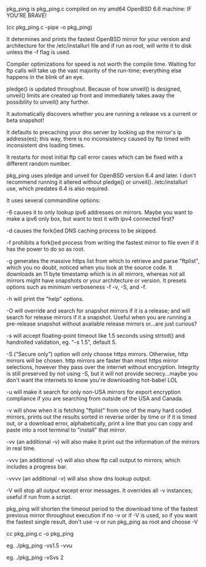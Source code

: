 pkg_ping is pkg_ping.c compiled on my amd64 OpenBSD 6.6 machine: IF YOU'RE BRAVE!

(cc pkg_ping.c -pipe -o pkg_ping)

It determines and prints the fastest OpenBSD mirror for your version and architecture for the /etc/installurl file and if run 
as root, will write it to disk unless the -f flag is used.

Compiler optimizations for speed is not worth the compile time. Waiting for ftp calls will take up the vast majority of the
run-time; everything else happens in the blink of an eye.

pledge() is updated throughout. Because of how unveil() is designed, unveil() limits are created up front and
immediately takes away the possibility to unveil() any further.

It automatically discovers whether you are running a release vs a current or beta snapshot!

It defaults to precaching your dns server by looking up the mirror's ip address(es);
this way, there is no inconsistency caused by ftp timed with inconsistent dns loading times.

It restarts for most initial ftp call error cases which can be fixed with a different random number.

pkg_ping uses pledge and unveil for OpenBSD version 6.4 and later.
I don't recommend running it altered without pledge() or unveil(). /etc/installurl use, which predates 6.4 is also required.

It uses several commandline options:

-6 causes it to only lookup ipv6 addresses on mirrors.
   Maybe you want to make a ipv6 only box, but want to test it with ipv4 connected first?

-d causes the fork()ed DNS caching process to be skipped.

-f prohibits a fork()ed process from writing the fastest mirror to file even if it has the power to do so as root.

-g generates the massive https list from which to retrieve and parse "ftplist", which you no doubt, noticed when you look at the
   source code. It downloads an 11 byte timestamp which is in all mirrors, whereas not all mirrors might have snapshots or your
   architecture or version. It presets options such as minimum verboseness -f -v, -S, and -f.

-h will print the "help" options.

-O will override and search for snapshot mirrors if it is a release; and will search for release mirrors if it a snapshot.
   Useful when you are running a pre-release snapshot without available release mirrors or...are just curious?

-s will accept floating-point timeout like 1.5 seconds using strtod() and handrolled validation, eg. "-s 1.5", default 5.

-S (“Secure only”) option will only choose https mirrors. Otherwise, http mirrors will be chosen. http mirrors are faster than
   most https mirror selections, however they pass over the internet without encryption. Integrity is still preserved by not 
   using -S, but it will not provide secrecy...maybe you don't want the internets to know you're downloading hot-babe! LOL

-u will make it search for only non-USA mirrors for export encryption
   compliance if you are searching from outside of the USA and Canada.

-v will show when it is fetching "ftplist" from one of the many hard coded mirrors, prints out the results 
   sorted in reverse order by time or if it is timed out, or a download error,
   alphabetically, print a line that you can copy and paste into a root terminal to "install" that mirror.
   
-vv (an additional -v) will also make it print out the information of the mirrors in real time.

-vvv (an additional -v) will also show ftp call output to mirrors; which includes a progress bar.

-vvvv (an additional -v) will also show dns lookup output.

-V will stop all output except error messages. It overrides all -v instances; useful if run from a script.

pkg_ping will shorten the timeout period to the download time of the fastest previous mirror throughout execution
if no -v or if -V is used, so if you want the fastest single result, don't use -v or run pkg_ping as root and choose -V 

cc pkg_ping.c -o pkg_ping

eg. ./pkg_ping -vs1.5 -vvu

eg. ./pkg_ping -vSvs 2
